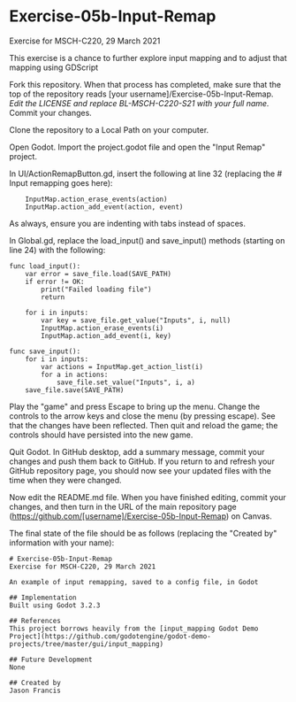 # Exercise-05b-Input-Remap
Exercise for MSCH-C220, 29 March 2021

This exercise is a chance to further explore input mapping and to adjust that mapping using GDScript

Fork this repository. When that process has completed, make sure that the top of the repository reads [your username]/Exercise-05b-Input-Remap. *Edit the LICENSE and replace BL-MSCH-C220-S21 with your full name.* Commit your changes.

Clone the repository to a Local Path on your computer.

Open Godot. Import the project.godot file and open the "Input Remap" project.

In UI/ActionRemapButton.gd, insert the following at line 32 (replacing the # Input remapping goes here):
```
	InputMap.action_erase_events(action)
	InputMap.action_add_event(action, event)
```

As always, ensure you are indenting with tabs instead of spaces.

In Global.gd, replace the load_input() and save_input() methods (starting on line 24) with the following:
```
func load_input():
	var error = save_file.load(SAVE_PATH)
	if error != OK:
		print("Failed loading file")
		return
	
	for i in inputs:
		var key = save_file.get_value("Inputs", i, null)
		InputMap.action_erase_events(i)
		InputMap.action_add_event(i, key)

func save_input():
	for i in inputs:
		var actions = InputMap.get_action_list(i)
		for a in actions:
			save_file.set_value("Inputs", i, a)
	save_file.save(SAVE_PATH)
```

Play the "game" and press Escape to bring up the menu. Change the controls to the arrow keys and close the menu (by pressing escape). See that the changes have been reflected. Then quit and reload the game; the controls should have persisted into the new game.

Quit Godot. In GitHub desktop, add a summary message, commit your changes and push them back to GitHub. If you return to and refresh your GitHub repository page, you should now see your updated files with the time when they were changed.

Now edit the README.md file. When you have finished editing, commit your changes, and then turn in the URL of the main repository page (https://github.com/[username]/Exercise-05b-Input-Remap) on Canvas.

The final state of the file should be as follows (replacing the "Created by" information with your name):
```
# Exercise-05b-Input-Remap
Exercise for MSCH-C220, 29 March 2021

An example of input remapping, saved to a config file, in Godot

## Implementation
Built using Godot 3.2.3

## References
This project borrows heavily from the [input_mapping Godot Demo Project](https://github.com/godotengine/godot-demo-projects/tree/master/gui/input_mapping)

## Future Development
None

## Created by 
Jason Francis
```
